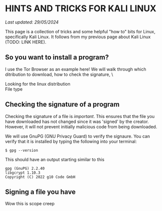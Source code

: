 # HINTS AND TRICKS FOR KALI LINUX

_Last updated: 29/05/2024_

This page is a collection of tricks and some helpful "how to" bits for Linux, specifically Kali Linux. It follows from my previous page about Kali Linux (TODO: LINK HERE).



## So you want to install a program? 
I use the Tor Browser as an example here! We will walk through which ditribution to download, how to check the signature, \

Looking for the linux distribution \
File type 


## Checking the signature of a program
Checking the signature of a file is _important_. This ensures that the file you have downloaded has not changed since it was 'signed' by the creator. However, it will not prevent initially malicious code from being downloaded. 

We will use GnuPG (GNU Privacy Guard) to verify the signaure. You can verify that it is installed by typing the following into your terminal: 

```console
$ gpg --version
```

This should have an output starting similar to this 

```console
gpg (GnuPG) 2.2.40
libgcrypt 1.10.3
Copyright (C) 2022 g10 Code GmbH
```

## Signing a file you have
Wow this is scope creep 